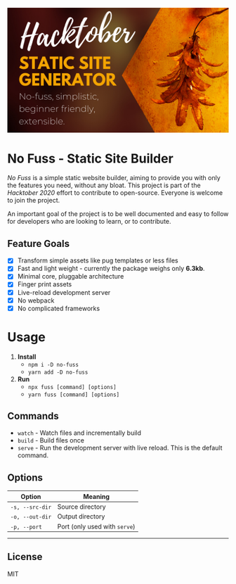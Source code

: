 ![No Fuss - Hacktober Poster](./docs/assets/readme-poster.png)

# No Fuss - Static Site Builder

*No Fuss* is a simple static website builder, aiming to provide you with only the features you need, without any bloat. This project is part of the *Hacktober 2020* effort to contribute to open-source. Everyone is welcome to join the project.

An important goal of the project is to be well documented and easy to follow for developers who are looking to learn, or to contribute.

## Feature Goals

- [x] Transform simple assets like pug templates or less files
- [x] Fast and light weight - currently the package weighs only **6.3kb**.
- [x] Minimal core, pluggable architecture
- [x] Finger print assets
- [x] Live-reload development server
- [x] No webpack
- [x] No complicated frameworks

# Usage

1. **Install**
	- `npm i -D no-fuss`
	- `yarn add -D no-fuss`
1. **Run**
	- `npx fuss [command] [options]`
	- `yarn fuss [command] [options]`

## Commands

- `watch` - Watch files and incrementally build
- `build` - Build files once
- `serve` - Run the development server with live reload. This is the default command.

## Options

| Option          | Meaning                       |
| --------------- | ----------------------------- |
| `-s, --src-dir` | Source directory              |
| `-o, --out-dir` | Output directory              |
| `-p, --port`    | Port (only used with `serve`) |

---

## License

MIT
